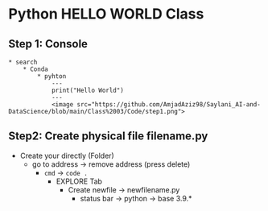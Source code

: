 # Python HELLO WORLD Class
## Step 1: Console
    * search
        * Conda
            * pyhton
                ---
                print("Hello World")
                ---
                <image src="https://github.com/AmjadAziz98/Saylani_AI-and-DataScience/blob/main/Class%2003/Code/step1.png">
                

## Step2: Create physical file filename.py
* Create your directly (Folder)
    * go to address -> remove address (press delete)
        * `cmd`  -> `code .`
            * EXPLORE Tab
                * Create newfile -> newfilename.py
                    * status bar -> python -> base 3.9.*
